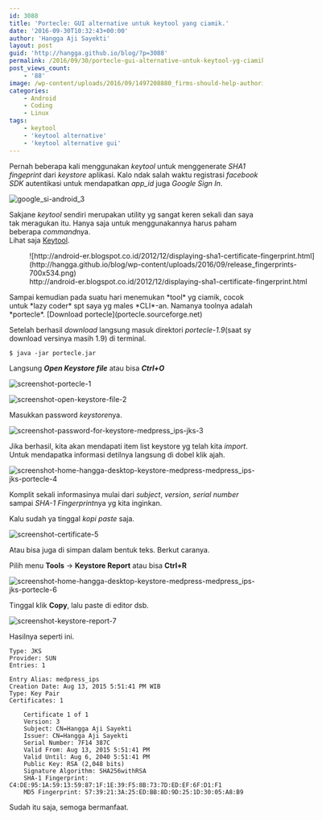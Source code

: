 ```yaml
---
id: 3088
title: 'Portecle: GUI alternative untuk keytool yang ciamik.'
date: '2016-09-30T10:32:43+00:00'
author: 'Hangga Aji Sayekti'
layout: post
guid: 'http://hangga.github.io/blog/?p=3088'
permalink: /2016/09/30/portecle-gui-alternative-untuk-keytool-yg-ciamik/
post_views_count:
    - '88'
image: /wp-content/uploads/2016/09/1497208880_firms-should-help-authorities-hack-encrypted-messages.jpg
categories:
    - Android
    - Coding
    - Linux
tags:
    - keytool
    - 'keytool alternative'
    - 'keytool alternative gui'
---
```


Pernah beberapa kali menggunakan *keytool* untuk menggenerate *SHA1* *fingeprint* dari *keystore* aplikasi. Kalo ndak salah waktu registrasi *facebook SDK* autentikasi untuk mendapatkan *app\_id* juga *Google Sign In*.

![google_si-android_3](http://hangga.github.io/blog/wp-content/uploads/2016/09/google_si-android_3.jpg)

Sakjane *keytool* sendiri merupakan utility yg sangat keren sekali dan saya tak meragukan itu. Hanya saja untuk menggunakannya harus paham beberapa *command*nya.  
Lihat saja [Keytool](http://docs.oracle.com/javase/6/docs/technotes/tools/solaris/keytool.html).

<figure aria-describedby="caption-attachment-3100" class="wp-caption aligncenter" id="attachment_3100" style="width: 616px">![http://android-er.blogspot.co.id/2012/12/displaying-sha1-certificate-fingerprint.html](http://hangga.github.io/blog/wp-content/uploads/2016/09/release_fingerprints-700x534.png)<figcaption class="wp-caption-text" id="caption-attachment-3100">http://android-er.blogspot.co.id/2012/12/displaying-sha1-certificate-fingerprint.html</figcaption></figure>Sampai kemudian pada suatu hari menemukan *tool* yg ciamik, cocok untuk *lazy coder* spt saya yg males *CLI*-an. Namanya toolnya adalah *portecle*.  
[Download portecle](portecle.sourceforge.net)

Setelah berhasil *download* langsung masuk direktori *portecle-1.9*(saat sy download versinya masih 1.9) di terminal.

```
$ java -jar portecle.jar
```

Langsung ***Open Keystore file*** atau bisa ***Ctrl+O***

![screenshot-portecle-1](http://hangga.github.io/blog/wp-content/uploads/2016/09/Screenshot-Portecle-1.png)

![screenshot-open-keystore-file-2](http://hangga.github.io/blog/wp-content/uploads/2016/09/Screenshot-Open-Keystore-File-2.png)

Masukkan password *keystore*nya.

![screenshot-password-for-keystore-medpress_ips-jks-3](http://hangga.github.io/blog/wp-content/uploads/2016/09/Screenshot-Password-for-Keystore-medpress_ips.jks-3.png)

Jika berhasil, kita akan mendapati item list keystore yg telah kita *import*. Untuk mendapatka informasi detilnya langsung di dobel klik ajah.

![screenshot-home-hangga-desktop-keystore-medpress-medpress_ips-jks-portecle-4](http://hangga.github.io/blog/wp-content/uploads/2016/09/Screenshot-home-hangga-Desktop-Keystore-Medpress-medpress_ips.jks-Portecle-4.png)

Komplit sekali informasinya mulai dari *subject*, *version*, *serial number* sampai *SHA-1 Fingerprint*nya yg kita inginkan.

Kalu sudah ya tinggal *kopi paste* saja.

![screenshot-certificate-5](http://hangga.github.io/blog/wp-content/uploads/2016/09/Screenshot-Certificate-5.png)

Atau bisa juga di simpan dalam bentuk teks. Berkut caranya.

Pilih menu **Tools** -&gt; **Keystore Report** atau bisa **Ctrl+R**

![screenshot-home-hangga-desktop-keystore-medpress-medpress_ips-jks-portecle-6](http://hangga.github.io/blog/wp-content/uploads/2016/09/Screenshot-home-hangga-Desktop-Keystore-Medpress-medpress_ips.jks-Portecle-6.png)

Tinggal klik **Copy**, lalu paste di editor dsb.

![screenshot-keystore-report-7](http://hangga.github.io/blog/wp-content/uploads/2016/09/Screenshot-Keystore-Report-7.png)

Hasilnya seperti ini.

```
Type: JKS
Provider: SUN
Entries: 1

Entry Alias: medpress_ips
Creation Date: Aug 13, 2015 5:51:41 PM WIB
Type: Key Pair
Certificates: 1

	Certificate 1 of 1
	Version: 3
	Subject: CN=Hangga Aji Sayekti
	Issuer: CN=Hangga Aji Sayekti
	Serial Number: 7F14 387C
	Valid From: Aug 13, 2015 5:51:41 PM
	Valid Until: Aug 6, 2040 5:51:41 PM
	Public Key: RSA (2,048 bits)
	Signature Algorithm: SHA256withRSA
	SHA-1 Fingerprint: C4:DE:95:1A:59:13:59:87:1F:1E:39:F5:8B:73:7D:ED:EF:6F:D1:F1
	MD5 Fingerprint: 57:39:21:3A:25:ED:BB:8D:9D:25:1D:30:05:A8:B9
```

Sudah itu saja, semoga bermanfaat.